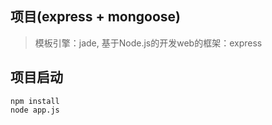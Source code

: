 ## 项目(express + mongoose)
> 模板引擎：jade, 基于Node.js的开发web的框架：express
## 项目启动
```
npm install
node app.js
```